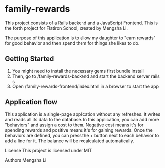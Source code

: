 # family-rewards
This project consists of a Rails backend and a JavaScript Frontend. This is the forth project for Flatiron School, created by Mengsha Li.

The purpose of this application is to allow my daughter to "earn rewards" for good behavior and then spend them for things she likes to do.

## Getting Started
1. You might need to install the necessary gems first
  bundle install
2. Then, go to /family-rewards-backend and start the backend server
  rails s
3. Open /family-rewards-frontend/index.html in a browser to start the app

## Application flow
This application is a single-page application without any refreshes. It writes and reads all its data to the database. In this application, you can add more "behaviors" and assign a cost to them. Negative cost means it's for spending rewards and positive means it's for gaining rewards.
Once the behaviors are defined, you can press the + button next to each behavior to add a line for it. The balance will be recalculated automatically.

License
This project is licensed under MIT

Authors
Mengsha Li